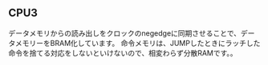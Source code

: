 ## CPU3
データメモリからの読み出しをクロックのnegedgeに同期させることで、データメモリーをBRAM化しています。
命令メモリは、JUMPしたときにラッチした命令を捨てる対応をしないといけないので、相変わらず分散RAMです。。
